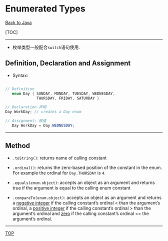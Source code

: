# Enumerated Types

[Back to Java](../index.md)

[TOC]

---

- 枚举类型一般配合`switch`语句使用.

## Definition, Declaration and Assignment

- Syntax:

```java

// Definition
   enum Day { SUNDAY, MONDAY, TUESDAY, WEDNESDAY,
              THURSDAY, FRIDAY, SATURDAY }

// Declaration 声明
Day WorkDay; // creates a Day enum

// Assignment: 赋值
   Day WorkDay = Day.WEDNESDAY;

```

---

## Method

- `.toString()`: returns name of calling constant

- `.ordinal()`: returns the zero-based position of the constant in the enum. <br>
  For example the ordinal for `Day.THURSDAY` is `4`.

- `.equals(enum.object)`: accepts an object as an argument and returns true if the argument is equal to the calling enum constant

- `.compareTo(enum.object)`: accepts an object as an argument and returns a <u>negative integer</u> if the calling constant’s ordinal < than the argument’s ordinal, a <u>positive integer</u> if the calling constant’s ordinal > than the argument’s ordinal and <u>zero</u> if the calling constant’s ordinal == the argument’s ordinal.

---

[TOP](#enumerated-types)
